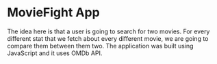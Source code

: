 # MovieFight App

The idea here is that a user is going to search for two movies. For every different stat that we fetch about every different movie, we are going to compare them between them two. 
The application was built using JavaScript and it uses OMDb API.
